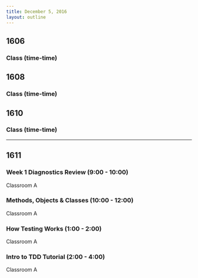 ```yaml
---
title: December 5, 2016
layout: outline
---
```



## 1606

### Class (time-time)

## 1608

### Class (time-time)

## 1610

### Class (time-time)

***

## 1611

### Week 1 Diagnostics Review (9:00 - 10:00)

Classroom A

### Methods, Objects & Classes (10:00 - 12:00)

Classroom A

### How Testing Works (1:00 - 2:00)

Classroom A

### Intro to TDD Tutorial (2:00 - 4:00)

Classroom A

